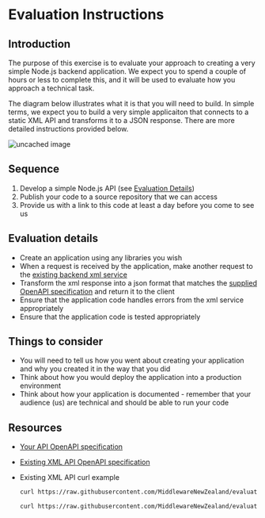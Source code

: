 # Evaluation Instructions

## Introduction

The purpose of this exercise is to evaluate your approach to creating a very simple Node.js backend application. We expect you to spend a couple of hours or less to complete this, and it will be used to evaluate how you approach a technical task.

The diagram below illustrates what it is that you will need to build. In simple terms, we expect you to build a very simple applicaiton that connects to a static XML API and transforms it to a JSON response. There are more detailed instructions provided below.

![uncached image](http://www.plantuml.com/plantuml/proxy?cache=no&src=https://raw.githubusercontent.com/MiddlewareNewZealand/evaluation-instructions/main/images/components.puml)

## Sequence

1. Develop a simple Node.js API (see [Evaluation Details](#-Evaluation-details))
2. Publish your code to a source repository that we can access
3. Provide us with a link to this code at least a day before you come to see us

## Evaluation details

- Create an application using any libraries you wish
- When a request is received by the application, make another request to the [existing backend xml service](./xml-api/openapi-xml.yaml)
- Transform the xml response into a json format that matches the [supplied OpenAPI specification](./openapi-companies.yaml) and return it to the client
- Ensure that the application code handles errors from the xml service appropriately
- Ensure that the application code is tested appropriately

## Things to consider

- You will need to tell us how you went about creating your application and why you created it in the way that you did
- Think about how you would deploy the application into a production environment
- Think about how your application is documented - remember that your audience (us) are technical and should be able to run your code

## Resources

- [Your API OpenAPI specification](./openapi-companies.yaml)
- [Existing XML API OpenAPI specification](./xml-api/openapi-xml.yaml)
- Existing XML API curl example

  ```bash
  curl https://raw.githubusercontent.com/MiddlewareNewZealand/evaluation-instructions/main/xml-api/1.xml
  ```

  ```bash
  curl https://raw.githubusercontent.com/MiddlewareNewZealand/evaluation-instructions/main/xml-api/2.xml
  ```
